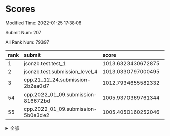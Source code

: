 # Scores

Modified Time: 2022-01-25 17:38:08

Submit Num: 207

All Rank Num: 79397

| rank |               submit               |       score        |       sigma        | pk_num |
| :--- | :--------------------------------- | :----------------- | :----------------- | :----- |
| 1    | jsonzb.test.test_1                 | 1013.6323430672875 | 0.8016182051174895 | 1534   |
| 2    | jsonzb.test.submission_level_4     | 1013.0330797000495 | 0.7999549149949344 | 1531   |
| 3    | cpp.21_12_24.submission-2b2ea0d7   | 1012.7934655582332 | 0.7940743376628434 | 1539   |
| 54   | cpp.2022_01_09.submission-816672bd | 1005.9370369761344 | 0.7388158039206437 | 1538   |
| 55   | cpp.2022_01_09.submission-5b0e3de2 | 1005.4050160252046 | 0.7285740582906225 | 1534   |


<details>
<summary>全部</summary>

| rank |                 submit                 |       score        |       sigma        | pk_num |
| :--- | :------------------------------------- | :----------------- | :----------------- | :----- |
| 1    | jsonzb.test.test_1                     | 1013.6323430672875 | 0.8016182051174895 | 1534   |
| 2    | jsonzb.test.submission_level_4         | 1013.0330797000495 | 0.7999549149949344 | 1531   |
| 3    | cpp.21_12_24.submission-2b2ea0d7       | 1012.7934655582332 | 0.7940743376628434 | 1539   |
| 4    | gobigger.level_3.submission_level_3_33 | 1011.803402807471  | 0.7961058313520099 | 1529   |
| 5    | gobigger.level_3.submission_level_3_21 | 1011.6598939106896 | 0.7750605348566436 | 1530   |
| 6    | gobigger.level_3.submission_level_3_43 | 1011.4619297218122 | 0.7843937275259232 | 1537   |
| 7    | gobigger.level_3.submission_level_3_41 | 1011.3811376252775 | 0.7888059224483978 | 1533   |
| 8    | gobigger.level_3.submission_level_3_30 | 1011.2420153470223 | 0.7972854711986737 | 1533   |
| 9    | gobigger.level_3.submission_level_3_44 | 1011.2300391636754 | 0.7769302890820687 | 1532   |
| 10   | gobigger.level_3.submission_level_3_2  | 1011.1832052520305 | 0.7814331680228458 | 1532   |
| 11   | gobigger.level_3.submission_level_3_47 | 1011.1285474111842 | 0.7630532410903517 | 1537   |
| 12   | gobigger.level_3.submission_level_3_5  | 1011.0699377077677 | 0.7984467987345536 | 1538   |
| 13   | gobigger.level_3.submission_level_3_4  | 1010.9725297854063 | 0.7509314312566612 | 1536   |
| 14   | gobigger.level_3.submission_level_3_12 | 1010.7720271085038 | 0.7843623342002257 | 1537   |
| 15   | gobigger.level_3.submission_level_3_26 | 1010.7490682364216 | 0.7561543939073343 | 1537   |
| 16   | gobigger.level_3.submission_level_3_10 | 1010.6805289736136 | 0.7780070194016544 | 1536   |
| 17   | gobigger.level_3.submission_level_3_6  | 1010.6512477442384 | 0.7466980731540829 | 1532   |
| 18   | gobigger.level_3.submission_level_3_18 | 1010.5603664045735 | 0.7660399630541436 | 1533   |
| 19   | gobigger.level_3.submission_level_3_40 | 1010.5365699027554 | 0.7490612663956954 | 1536   |
| 20   | gobigger.level_3.submission_level_3_3  | 1010.5122799287886 | 0.7693752853925092 | 1533   |
| 21   | gobigger.level_3.submission_level_3_39 | 1010.4801827342474 | 0.7688948058141666 | 1534   |
| 22   | gobigger.level_3.submission_level_3_29 | 1010.4395234214035 | 0.7476664046236277 | 1538   |
| 23   | gobigger.level_3.submission_level_3_27 | 1010.396482184454  | 0.7835555830196513 | 1535   |
| 24   | gobigger.level_3.submission_level_3_35 | 1010.3913431796984 | 0.7856787686247018 | 1531   |
| 25   | gobigger.level_3.submission_level_3_9  | 1010.3748116293991 | 0.7749395726713447 | 1534   |
| 26   | gobigger.level_3.submission_level_3_46 | 1010.2353764159639 | 0.7632819093586883 | 1535   |
| 27   | gobigger.level_3.submission_level_3_1  | 1010.2150608098761 | 0.7495413171987675 | 1531   |
| 28   | gobigger.level_3.submission_level_3_23 | 1010.120792234318  | 0.7687672354773001 | 1536   |
| 29   | gobigger.level_3.submission_level_3_24 | 1010.069870950906  | 0.7658346037371798 | 1538   |
| 30   | gobigger.level_3.submission_level_3_49 | 1010.0078807579047 | 0.747191949984995  | 1529   |
| 31   | gobigger.level_3.submission_level_3_13 | 1009.9917216964997 | 0.7672323775982944 | 1535   |
| 32   | gobigger.level_3.submission_level_3_37 | 1009.9257088657889 | 0.7551334457281321 | 1532   |
| 33   | gobigger.level_3.submission_level_3_7  | 1009.853239793521  | 0.7592822084545431 | 1533   |
| 34   | gobigger.level_3.submission_level_3_38 | 1009.8448951177927 | 0.752955930002606  | 1530   |
| 35   | gobigger.level_3.submission_level_3_28 | 1009.8429500934099 | 0.7602696943569498 | 1538   |
| 36   | gobigger.level_3.submission_level_3_31 | 1009.8356500540148 | 0.763473531362678  | 1537   |
| 37   | gobigger.level_3.submission_level_3_42 | 1009.8238891975525 | 0.7606306808908068 | 1535   |
| 38   | gobigger.level_3.submission_level_3_19 | 1009.8079215505434 | 0.7489642603924914 | 1538   |
| 39   | gobigger.level_3.submission_level_3_14 | 1009.7637915586615 | 0.7307371817125493 | 1530   |
| 40   | gobigger.level_3.submission_level_3_25 | 1009.6555011876611 | 0.7429944286730391 | 1535   |
| 41   | gobigger.level_3.submission_level_3_34 | 1009.2173754213645 | 0.764117271590521  | 1537   |
| 42   | gobigger.level_3.submission_level_3_8  | 1009.1955699090051 | 0.7450003875917649 | 1533   |
| 43   | gobigger.level_3.submission_level_3_22 | 1009.1223680301434 | 0.7509981216983993 | 1536   |
| 44   | gobigger.level_3.submission_level_3_36 | 1009.0968348857502 | 0.7307665945068597 | 1533   |
| 45   | gobigger.level_3.submission_level_3_48 | 1009.0815550659619 | 0.7798905135651718 | 1532   |
| 46   | gobigger.level_3.submission_level_3_0  | 1009.0134611016098 | 0.7510073229190716 | 1536   |
| 47   | gobigger.level_3.submission_level_3_16 | 1008.9684027105949 | 0.7638326851310894 | 1531   |
| 48   | gobigger.level_3.submission_level_3_32 | 1008.9187574868267 | 0.7652399852336768 | 1533   |
| 49   | gobigger.level_3.submission_level_3_15 | 1008.8602529650445 | 0.7458661791542807 | 1532   |
| 50   | gobigger.level_3.submission_level_3_11 | 1008.8537482369768 | 0.7491912755159393 | 1530   |
| 51   | gobigger.level_3.submission_level_3_45 | 1008.7846648903692 | 0.7487110317656341 | 1538   |
| 52   | gobigger.level_3.submission_level_3_20 | 1008.654369319636  | 0.730713758343375  | 1539   |
| 53   | gobigger.level_3.submission_level_3_17 | 1008.4271235038083 | 0.7393288273227613 | 1536   |
| 54   | cpp.2022_01_09.submission-816672bd     | 1005.9370369761344 | 0.7388158039206437 | 1538   |
| 55   | cpp.2022_01_09.submission-5b0e3de2     | 1005.4050160252046 | 0.7285740582906225 | 1534   |
| 56   | gobigger.level_1.submission_level_1_40 | 1005.2290817715807 | 0.7317557739807451 | 1536   |
| 57   | gobigger.level_1.submission_level_1_46 | 1004.8138171579642 | 0.7143134416607193 | 1532   |
| 58   | gobigger.level_1.submission_level_1_36 | 1004.6173485858826 | 0.7406584094071916 | 1526   |
| 59   | gobigger.level_1.submission_level_1_28 | 1004.573504647621  | 0.717401510712957  | 1535   |
| 60   | gobigger.level_1.submission_level_1_25 | 1004.4423016711762 | 0.7216347812996387 | 1531   |
| 61   | gobigger.level_1.submission_level_1_49 | 1004.417418097002  | 0.7154578685792847 | 1534   |
| 62   | gobigger.level_1.submission_level_1_21 | 1004.3585364162928 | 0.7208600357952194 | 1538   |
| 63   | gobigger.level_1.submission_level_1_10 | 1004.1732781874516 | 0.7271722095885224 | 1536   |
| 64   | gobigger.level_1.submission_level_1_22 | 1004.1366651228034 | 0.7175074413920256 | 1534   |
| 65   | gobigger.level_1.submission_level_1_31 | 1004.0999952470099 | 0.7355379723477198 | 1534   |
| 66   | gobigger.level_1.submission_level_1_13 | 1004.0787167661657 | 0.7206556938802907 | 1531   |
| 67   | gobigger.level_1.submission_level_1_30 | 1004.0416445125206 | 0.7214104208188111 | 1534   |
| 68   | gobigger.level_1.submission_level_1_8  | 1004.0053898618322 | 0.7392168808911276 | 1533   |
| 69   | gobigger.level_1.submission_level_1_6  | 1003.9693047706323 | 0.7157475877592885 | 1529   |
| 70   | gobigger.level_1.submission_level_1_41 | 1003.9633341924924 | 0.7220995568437872 | 1537   |
| 71   | gobigger.level_1.submission_level_1_3  | 1003.9190094491088 | 0.7239667522621119 | 1532   |
| 72   | gobigger.level_1.submission_level_1_26 | 1003.9189228853908 | 0.7189028648273144 | 1535   |
| 73   | gobigger.level_1.submission_level_1_37 | 1003.9121343598673 | 0.7152573176528698 | 1540   |
| 74   | gobigger.level_1.submission_level_1_27 | 1003.7833890757456 | 0.7232501359703736 | 1536   |
| 75   | gobigger.level_1.submission_level_1_17 | 1003.742098804585  | 0.7171708239668646 | 1542   |
| 76   | gobigger.level_1.submission_level_1_4  | 1003.6260952995295 | 0.7262674180628226 | 1534   |
| 77   | gobigger.level_1.submission_level_1_34 | 1003.574297396736  | 0.7076274080976256 | 1534   |
| 78   | gobigger.level_1.submission_level_1_32 | 1003.5312483028089 | 0.7119810518016902 | 1535   |
| 79   | gobigger.level_1.submission_level_1_19 | 1003.4970840727075 | 0.7244764819884052 | 1533   |
| 80   | gobigger.level_1.submission_level_1_5  | 1003.2450840067961 | 0.7235672359913298 | 1530   |
| 81   | gobigger.level_1.submission_level_1_2  | 1003.2200697943067 | 0.7134335247351473 | 1533   |
| 82   | gobigger.level_1.submission_level_1_1  | 1003.2150676090531 | 0.7252171594253414 | 1532   |
| 83   | gobigger.level_1.submission_level_1_48 | 1003.1982185058274 | 0.7100842298033679 | 1537   |
| 84   | gobigger.level_1.submission_level_1_16 | 1003.1239252028261 | 0.7278173699581788 | 1536   |
| 85   | gobigger.level_1.submission_level_1_35 | 1003.0004872517235 | 0.7133357171027841 | 1536   |
| 86   | gobigger.level_1.submission_level_1_12 | 1002.9068550275806 | 0.7100813212747077 | 1528   |
| 87   | gobigger.level_1.submission_level_1_29 | 1002.9025754640269 | 0.7238771351952122 | 1534   |
| 88   | gobigger.level_1.submission_level_1_24 | 1002.9022919462349 | 0.7350212391335103 | 1535   |
| 89   | gobigger.level_1.submission_level_1_0  | 1002.8127294180476 | 0.7190844071078211 | 1531   |
| 90   | gobigger.level_1.submission_level_1_42 | 1002.7095629211747 | 0.7117665279330865 | 1533   |
| 91   | gobigger.level_1.submission_level_1_39 | 1002.680408181375  | 0.7255767213175492 | 1531   |
| 92   | gobigger.level_1.submission_level_1_7  | 1002.6231944709692 | 0.7250724392079788 | 1535   |
| 93   | gobigger.level_1.submission_level_1_15 | 1002.558285894045  | 0.726260885037383  | 1529   |
| 94   | gobigger.level_1.submission_level_1_23 | 1002.5352379566881 | 0.7138308657405418 | 1533   |
| 95   | gobigger.level_1.submission_level_1_43 | 1002.4101666160137 | 0.7331669863590963 | 1533   |
| 96   | gobigger.level_1.submission_level_1_9  | 1002.3731195062144 | 0.703032873647246  | 1527   |
| 97   | gobigger.level_1.submission_level_1_45 | 1002.368065405481  | 0.707371444312003  | 1529   |
| 98   | gobigger.level_1.submission_level_1_14 | 1002.3662187584758 | 0.7102324025261695 | 1529   |
| 99   | gobigger.level_1.submission_level_1_18 | 1002.3608556017392 | 0.7082674992136977 | 1533   |
| 100  | gobigger.level_1.submission_level_1_33 | 1002.2374999434749 | 0.7113562800740364 | 1534   |
| 101  | gobigger.level_1.submission_level_1_47 | 1002.0725801427781 | 0.7244791548388113 | 1535   |
| 102  | gobigger.level_1.submission_level_1_44 | 1001.7835110636059 | 0.716659722638304  | 1535   |
| 103  | gobigger.level_1.submission_level_1_20 | 1001.6067902664058 | 0.7193688442820432 | 1532   |
| 104  | gobigger.level_1.submission_level_1_11 | 1001.5489512888737 | 0.7196556801719801 | 1533   |
| 105  | gobigger.level_1.submission_level_1_38 | 1001.4322832746753 | 0.7179883313932739 | 1534   |
| 106  | gobigger.random.submission_random_46   | 997.5658334622979  | 0.7019520872317875 | 1533   |
| 107  | gobigger.random.submission_random_1    | 997.3480909424853  | 0.7030253222656595 | 1536   |
| 108  | gobigger.random.submission_random_48   | 997.1724535608829  | 0.7084553204764799 | 1535   |
| 109  | gobigger.random.submission_random_47   | 997.0279027899004  | 0.7086687046503958 | 1535   |
| 110  | gobigger.random.submission_random_26   | 996.9416176619088  | 0.714005812607031  | 1538   |
| 111  | gobigger.random.submission_random_14   | 996.6991287009455  | 0.7121819133350824 | 1535   |
| 112  | gobigger.random.submission_random_29   | 996.6161384538183  | 0.7225711260264019 | 1534   |
| 113  | gobigger.random.submission_random_24   | 996.5624858346533  | 0.7013484698937695 | 1536   |
| 114  | gobigger.random.submission_random_33   | 996.5030712668067  | 0.7158433474647838 | 1534   |
| 115  | gobigger.random.submission_random_4    | 996.4104884309094  | 0.700653413354973  | 1534   |
| 116  | gobigger.random.submission_random_20   | 996.4003614872743  | 0.7068763472973951 | 1530   |
| 117  | gobigger.random.submission_random_42   | 996.3207886594902  | 0.7077970515483372 | 1538   |
| 118  | gobigger.random.submission_random_0    | 996.297558077243   | 0.7236427652650419 | 1538   |
| 119  | gobigger.random.submission_random_19   | 996.2718583072143  | 0.7199718124982568 | 1535   |
| 120  | gobigger.random.submission_random_9    | 996.268435805179   | 0.7097065588862967 | 1531   |
| 121  | gobigger.random.submission_random_34   | 996.1680627539048  | 0.7126191918097735 | 1538   |
| 122  | gobigger.random.submission_random_31   | 996.0764930181764  | 0.7119243121100984 | 1534   |
| 123  | gobigger.random.submission_random_6    | 996.0592783282954  | 0.7017119798989837 | 1538   |
| 124  | gobigger.random.submission_random_39   | 996.0312749543688  | 0.710224787315152  | 1531   |
| 125  | gobigger.random.submission_random_43   | 996.0294896817263  | 0.7077577027035716 | 1536   |
| 126  | gobigger.random.submission_random_2    | 995.9781894776537  | 0.7215704062923939 | 1535   |
| 127  | gobigger.random.submission_random_17   | 995.9506912723504  | 0.7025175115988438 | 1533   |
| 128  | gobigger.random.submission_random_25   | 995.9175124858372  | 0.7100479037465034 | 1532   |
| 129  | gobigger.random.submission_random_44   | 995.8806475034704  | 0.7104217637503222 | 1535   |
| 130  | gobigger.random.submission_random_22   | 995.8711493626735  | 0.6986499355932526 | 1534   |
| 131  | gobigger.random.submission_random_21   | 995.8550394497532  | 0.7117880867906201 | 1530   |
| 132  | gobigger.random.submission_random_11   | 995.8343574982684  | 0.6952746652389304 | 1532   |
| 133  | gobigger.random.submission_random_49   | 995.7066445804753  | 0.7213719799714566 | 1537   |
| 134  | gobigger.random.submission_random_32   | 995.6735743405737  | 0.7174554765128685 | 1533   |
| 135  | gobigger.random.submission_random_40   | 995.6580047594844  | 0.7053196137896742 | 1537   |
| 136  | gobigger.random.submission_random_35   | 995.6445824116826  | 0.7077244371205517 | 1539   |
| 137  | gobigger.random.submission_random_7    | 995.5637895309285  | 0.7015950574286197 | 1535   |
| 138  | gobigger.random.submission_random_5    | 995.5289805332948  | 0.6967325271101793 | 1533   |
| 139  | gobigger.random.submission_random_3    | 995.517079001743   | 0.7047731964447993 | 1535   |
| 140  | gobigger.random.submission_random_18   | 995.4988340809278  | 0.7178040729948086 | 1534   |
| 141  | gobigger.random.submission_random_45   | 995.4856316116986  | 0.7347927225191515 | 1535   |
| 142  | gobigger.random.submission_random_8    | 995.4712997462669  | 0.7248113731494679 | 1532   |
| 143  | gobigger.random.submission_random_23   | 995.4311286901344  | 0.7151888062921128 | 1536   |
| 144  | gobigger.random.submission_random_10   | 995.2659235696037  | 0.7074291029789956 | 1536   |
| 145  | gobigger.random.submission_random_13   | 995.2244731530571  | 0.7173324555721897 | 1532   |
| 146  | gobigger.random.submission_random_38   | 995.2238730905011  | 0.7157104236208188 | 1534   |
| 147  | gobigger.random.submission_random_30   | 995.1964473708342  | 0.7182370416823907 | 1535   |
| 148  | gobigger.random.submission_random_27   | 995.1646604990073  | 0.7112535152501911 | 1536   |
| 149  | gobigger.random.submission_random_15   | 995.1483402603376  | 0.6988477334092225 | 1539   |
| 150  | gobigger.random.submission_random_28   | 995.0007129840654  | 0.7118824533043545 | 1535   |
| 151  | gobigger.random.submission_random_12   | 994.9612572944515  | 0.7307821650910985 | 1534   |
| 152  | gobigger.random.submission_random_41   | 994.9053591892199  | 0.7104436927865243 | 1531   |
| 153  | gobigger.random.submission_random_16   | 994.6488231632612  | 0.7023668693836111 | 1535   |
| 154  | gobigger.random.submission_random_36   | 994.6101615835721  | 0.7061701822832918 | 1534   |
| 155  | gobigger.random.submission_random_37   | 994.0813569948763  | 0.7107629205905867 | 1538   |
| 156  | gobigger.level_2.submission_level_2_2  | 993.4241758829936  | 0.7256532352079935 | 1540   |
| 157  | gobigger.level_2.submission_level_2_19 | 993.4218713576643  | 0.7278591464367176 | 1536   |
| 158  | gobigger.level_2.submission_level_2_30 | 993.3174063555483  | 0.7450437520404403 | 1531   |
| 159  | gobigger.level_2.submission_level_2_28 | 993.0114620703246  | 0.7423161439754842 | 1538   |
| 160  | gobigger.level_2.submission_level_2_10 | 992.8076811502425  | 0.7575110179656235 | 1533   |
| 161  | gobigger.level_2.submission_level_2_45 | 992.7586232325741  | 0.7400262387207472 | 1534   |
| 162  | gobigger.level_2.submission_level_2_9  | 992.7546731344346  | 0.7621206573743908 | 1531   |
| 163  | gobigger.level_2.submission_level_2_29 | 992.6264278674596  | 0.7337083563734252 | 1537   |
| 164  | gobigger.level_2.submission_level_2_0  | 992.497592245922   | 0.7418640480023608 | 1542   |
| 165  | gobigger.level_2.submission_level_2_26 | 992.4469118229777  | 0.7523216279833562 | 1540   |
| 166  | gobigger.level_2.submission_level_2_32 | 992.4058248306935  | 0.7244066523974884 | 1534   |
| 167  | gobigger.level_2.submission_level_2_20 | 992.3933461002001  | 0.7598782567527482 | 1535   |
| 168  | gobigger.level_2.submission_level_2_34 | 992.3765370088303  | 0.7416372837009717 | 1536   |
| 169  | gobigger.level_2.submission_level_2_42 | 992.3747777527933  | 0.7421146640204767 | 1530   |
| 170  | gobigger.level_2.submission_level_2_23 | 992.3697498037653  | 0.737781747000752  | 1534   |
| 171  | gobigger.level_2.submission_level_2_22 | 992.3596500416351  | 0.7491736758934745 | 1535   |
| 172  | gobigger.level_2.submission_level_2_3  | 992.2660306756316  | 0.7460110477548559 | 1536   |
| 173  | gobigger.level_2.submission_level_2_17 | 992.2234985704799  | 0.7310675304416474 | 1535   |
| 174  | gobigger.level_2.submission_level_2_47 | 992.2073437375655  | 0.7413343465387482 | 1528   |
| 175  | gobigger.level_2.submission_level_2_43 | 992.188368731159   | 0.7555012800525216 | 1534   |
| 176  | gobigger.level_2.submission_level_2_13 | 992.1125212280726  | 0.7321564543536344 | 1531   |
| 177  | gobigger.level_2.submission_level_2_38 | 992.0717822915153  | 0.7448146737788753 | 1535   |
| 178  | gobigger.level_2.submission_level_2_25 | 992.0337521766148  | 0.7560695988221618 | 1540   |
| 179  | gobigger.level_2.submission_level_2_14 | 991.9198403160725  | 0.7643767695105881 | 1535   |
| 180  | gobigger.level_2.submission_level_2_12 | 991.908962525591   | 0.7376278382424774 | 1536   |
| 181  | gobigger.level_2.submission_level_2_5  | 991.8688783475782  | 0.737177969677053  | 1531   |
| 182  | gobigger.level_2.submission_level_2_18 | 991.7959283818143  | 0.7458359117592962 | 1529   |
| 183  | gobigger.level_2.submission_level_2_31 | 991.7426086459179  | 0.7422090348552771 | 1536   |
| 184  | gobigger.level_2.submission_level_2_11 | 991.6790337399891  | 0.7467439059248031 | 1541   |
| 185  | gobigger.level_2.submission_level_2_44 | 991.655189553028   | 0.7540022228198393 | 1528   |
| 186  | gobigger.level_2.submission_level_2_36 | 991.6484676343515  | 0.7514207740427742 | 1537   |
| 187  | gobigger.level_2.submission_level_2_4  | 991.5216296442845  | 0.7459786716424666 | 1535   |
| 188  | gobigger.level_2.submission_level_2_33 | 991.5093080187831  | 0.7565055502116753 | 1534   |
| 189  | gobigger.level_2.submission_level_2_1  | 991.5086271374438  | 0.7617710782646823 | 1534   |
| 190  | gobigger.level_2.submission_level_2_16 | 991.3384627407818  | 0.7477501400511553 | 1532   |
| 191  | gobigger.level_2.submission_level_2_24 | 991.3275011399476  | 0.7577915441715735 | 1537   |
| 192  | gobigger.level_2.submission_level_2_27 | 991.1983762876094  | 0.7610993813251207 | 1534   |
| 193  | gobigger.level_2.submission_level_2_6  | 991.1958014265128  | 0.7478465275839102 | 1539   |
| 194  | gobigger.level_2.submission_level_2_49 | 991.0183609609821  | 0.764284487584243  | 1529   |
| 195  | gobigger.level_2.submission_level_2_21 | 990.9290831208882  | 0.7685735768064735 | 1531   |
| 196  | gobigger.level_2.submission_level_2_8  | 990.8567087837271  | 0.7629089339219826 | 1529   |
| 197  | gobigger.level_2.submission_level_2_40 | 990.8167018921388  | 0.7511095959567081 | 1537   |
| 198  | gobigger.level_2.submission_level_2_15 | 990.6811776938285  | 0.7503914162341102 | 1533   |
| 199  | gobigger.level_2.submission_level_2_35 | 990.5557413656987  | 0.7624792193901987 | 1537   |
| 200  | gobigger.level_2.submission_level_2_48 | 990.5482556319416  | 0.7608748191173218 | 1538   |
| 201  | gobigger.level_2.submission_level_2_46 | 990.3807437067077  | 0.7445159152408838 | 1536   |
| 202  | gobigger.level_2.submission_level_2_39 | 990.3774115212688  | 0.7577200599272115 | 1539   |
| 203  | gobigger.level_2.submission_level_2_37 | 990.2961814378073  | 0.7680260277187672 | 1533   |
| 204  | gobigger.level_2.submission_level_2_7  | 990.0241876843992  | 0.7614858978344508 | 1536   |
| 205  | gobigger.level_2.submission_level_2_41 | 989.7608186539202  | 0.7681503447026    | 1534   |
| 206  | gobigger.none.submission_none_0        | 976.3850240120303  | 1.400133554361813  | 1536   |
| 207  | gobigger.none.submission_none_1        | 976.0963658221655  | 1.428178547735892  | 1530   |

</details>